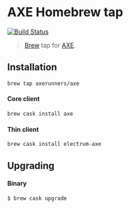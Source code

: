 # AXE Homebrew tap
[![Build Status](https://travis-ci.com/AXErunners/homebrew-axe.svg?branch=master)](https://travis-ci.com/AXErunners/homebrew-axe)

> [Brew](https://github.com/Homebrew) tap for [AXE](https://github.com/AXErunners/axe).

## Installation
```
brew tap axerunners/axe
```

#### Core client
```
brew cask install axe
```
#### Thin client
```
brew cask install electrum-axe
```

## Upgrading
#### Binary
```
$ brew cask upgrade
```
